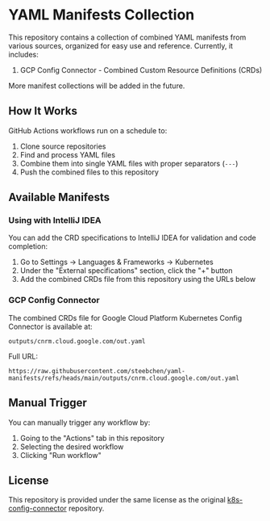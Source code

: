 # YAML Manifests Collection

This repository contains a collection of combined YAML manifests from various sources, organized for easy use and reference. Currently, it includes:

1. GCP Config Connector - Combined Custom Resource Definitions (CRDs)

More manifest collections will be added in the future.

## How It Works

GitHub Actions workflows run on a schedule to:

1. Clone source repositories
2. Find and process YAML files
3. Combine them into single YAML files with proper separators (`---`)
4. Push the combined files to this repository

## Available Manifests

### Using with IntelliJ IDEA

You can add the CRD specifications to IntelliJ IDEA for validation and code completion:

1. Go to Settings → Languages & Frameworks → Kubernetes
2. Under the "External specifications" section, click the "+" button
3. Add the combined CRDs file from this repository using the URLs below

### GCP Config Connector

The combined CRDs file for Google Cloud Platform Kubernetes Config Connector is available at:

```
outputs/cnrm.cloud.google.com/out.yaml
```

Full URL:

```
https://raw.githubusercontent.com/steebchen/yaml-manifests/refs/heads/main/outputs/cnrm.cloud.google.com/out.yaml
```

## Manual Trigger

You can manually trigger any workflow by:

1. Going to the "Actions" tab in this repository
2. Selecting the desired workflow
3. Clicking "Run workflow"

## License

This repository is provided under the same license as the original [k8s-config-connector](https://github.com/GoogleCloudPlatform/k8s-config-connector) repository.
